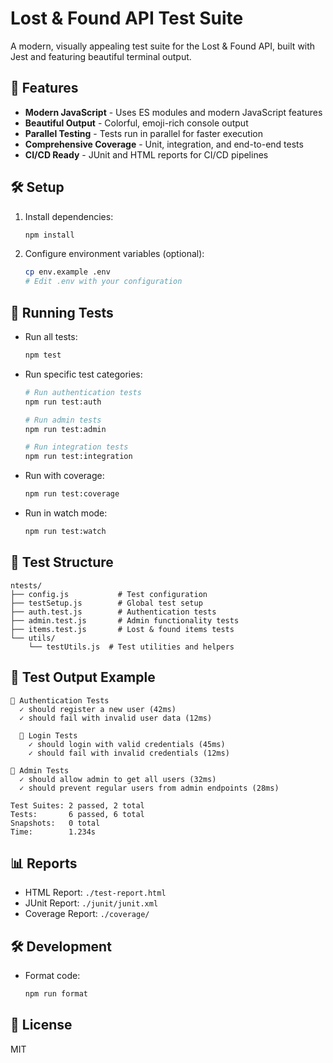# Lost & Found API Test Suite

A modern, visually appealing test suite for the Lost & Found API, built with Jest and featuring beautiful terminal output.

## 🚀 Features

- **Modern JavaScript** - Uses ES modules and modern JavaScript features
- **Beautiful Output** - Colorful, emoji-rich console output
- **Parallel Testing** - Tests run in parallel for faster execution
- **Comprehensive Coverage** - Unit, integration, and end-to-end tests
- **CI/CD Ready** - JUnit and HTML reports for CI/CD pipelines

## 🛠️ Setup

1. Install dependencies:

   ```bash
   npm install
   ```

2. Configure environment variables (optional):

   ```bash
   cp env.example .env
   # Edit .env with your configuration
   ```

## 🧪 Running Tests

- Run all tests:

  ```bash
  npm test
  ```

- Run specific test categories:

  ```bash
  # Run authentication tests
  npm run test:auth
  
  # Run admin tests
  npm run test:admin
  
  # Run integration tests
  npm run test:integration
  ```

- Run with coverage:

  ```bash
  npm run test:coverage
  ```

- Run in watch mode:

  ```bash
  npm run test:watch
  ```

## 📁 Test Structure

```text
ntests/
├── config.js           # Test configuration
├── testSetup.js        # Global test setup
├── auth.test.js        # Authentication tests
├── admin.test.js       # Admin functionality tests
├── items.test.js       # Lost & found items tests
└── utils/
    └── testUtils.js  # Test utilities and helpers
```

## 🎨 Test Output Example

```text
🔐 Authentication Tests
  ✓ should register a new user (42ms)
  ✓ should fail with invalid user data (12ms)
  
  🔑 Login Tests
    ✓ should login with valid credentials (45ms)
    ✓ should fail with invalid credentials (12ms)

👑 Admin Tests
  ✓ should allow admin to get all users (32ms)
  ✓ should prevent regular users from admin endpoints (28ms)

Test Suites: 2 passed, 2 total
Tests:       6 passed, 6 total
Snapshots:   0 total
Time:        1.234s
```

## 📊 Reports

- HTML Report: `./test-report.html`
- JUnit Report: `./junit/junit.xml`
- Coverage Report: `./coverage/`

## 🛠️ Development

- Format code:

  ```bash
  npm run format
  ```

## 📝 License

MIT
